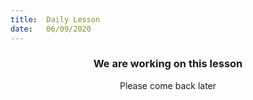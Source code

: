 ```yaml
---
title:  Daily Lesson
date:   06/09/2020
---
```


### <center>We are working on this lesson</center>
<center>Please come back later</center>